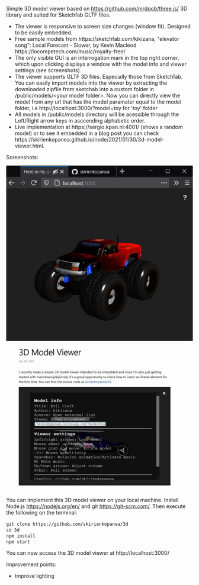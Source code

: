 Simple 3D model viewer based on https://github.com/mrdoob/three.js/ 3D library and suited for Sketchfab GLTF files.
<ul>
  <li>The viewer is responsive to screen size changes (window fit). Designed to be easily embedded.</li>
  <li>Free sample models from https://sketchfab.com/kikizana, "elevator song": Local Forecast - Slower, by Kevin Macleod https://incompetech.com/music/royalty-free/</li>
  <li>The only visible GUI is an interrogation mark in the top right corner, which upon clicking displays a window with the model info and viewer settings (see screenshots).</li>
    <li>The viewer supports GLTF 3D files. Especially those from Sketchfab. You can easily import models into the viewer by extracting the downloaded zipfile from sketchab into a custom folder in /public/models/&lt;your model folder&gt;. Now you can directly view the model from any url that has the model paramater equal to the model folder, i.e http://localhost:3000/?model=toy for 'toy' folder</li>
    <li>All models in /public/models directory will be acessible through the Left/Right arrow keys in asccending alphabetic order.</li>
  <li>Live implementation at https://sergio.kpan.nl:4001/ (shows a random model) or to see it embedded in a blog post you can check https://skirienkopanea.github.io/node/2021/01/30/3d-model-viewer.html.
</ul>
Screenshots:

![Preview](screenshot0.jpg)
![Preview](screenshot1.jpg)

You can implement this 3D model viewer on your local machine. Install Node.js https://nodejs.org/en/ and git https://git-scm.com/. Then execute the following on the terminal:

```console
git clone https://github.com/skirienkopanea/3d
cd 3d
npm install
npm start
```

You can now access the 3D model viewer at http://localhost:3000/

Improvement points:
<ul>
  <li>Improve lighting</li>
</ul>
